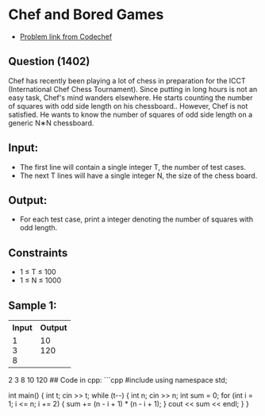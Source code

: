 # Chef and Bored Games
- [Problem link from Codechef](https://www.codechef.com/problems/PCJ18B)
## Question (1402)
Chef has recently been playing a lot of chess in preparation for the ICCT (International Chef Chess Tournament).
Since putting in long hours is not an easy task, Chef's mind wanders elsewhere. He starts counting the number of squares with odd side length on his chessboard..
However, Chef is not satisfied. He wants to know the number of squares of odd side length on a generic N∗N chessboard.
## Input:
- The first line will contain a single integer T, the number of test cases.
- The next T lines will have a single integer N, the size of the chess board.
## Output: 
- For each test case, print a integer denoting the number of squares with odd length.
## Constraints
- 1 ≤ T ≤ 100
- 1 ≤ N ≤ 1000
## Sample 1:
<table>
  <tr>
    <th>Input</th>
    <th>Output</th>
  </tr>
  <tr>
    <td>1<br>3<br>8</td>
    <td>10<br>120<br><br></td>
  </tr>
</table>
2
3
8
10
120
## Code in cpp:
```cpp
#include <bits/stdc++.h>
using namespace std;

int main() {
    int t;
    cin >> t;
    while (t--) {
        int n;
        cin >> n;
        int sum = 0;
        for (int i = 1; i <= n; i += 2) {
            sum += (n - i + 1) * (n - i + 1);
        }
        cout << sum << endl;
    }
}

```
